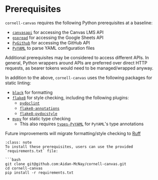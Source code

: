 # Prerequisites

`cornell-canvas` requires the following Python prerequisites at a
baseline:

 - [`canvasapi`](https://pypi.org/project/canvasapi/) for accessing the
   Canvas LMS API
 - [`gspread`](https://pypi.org/project/gspread/) for accessing the
   Google Sheets API
 - [`PyGithub`](https://pypi.org/project/PyGithub/) for accessing the
   GitHub API
 - [`PyYAML`](https://pypi.org/project/PyYAML/) to parse YAML
   configuration files

Additional prerequisites may be considered to access different APIs. In
general, Python wrappers around APIs are preferred over direct HTTP
requests, as bearer tokens would need to be managed/wrapped anyway.

In addition to the above, `cornell-canvas` uses the following packages
for static linting:

 - [`black`](https://pypi.org/project/black/) for formatting
 - [`flake8`](https://pypi.org/project/flake8/) for style checking,
     including the following plugins:
      - [`pydoclint`](https://pypi.org/project/pydoclint/)
      - [`flake8-annotations`](https://pypi.org/project/flake8-annotations/)
      - [`flake8-pydocstyle`](https://pypi.org/project/flake8-pydocstyle/)
 - [`mypy`](https://pypi.org/project/mypy/) for static type checking
      - This also requires [`types-PyYAML`](https://pypi.org/project/types-PyYAML/)
        for `PyYAML`'s type annotations

Future improvements will migrate formatting/style checking to
[Ruff](https://github.com/astral-sh/ruff)

```{admonition} Installing with PIP
:class: note
To install these prerequisites, users can use the provided
`requirements.txt` file:

```bash
git clone git@github.com:Aidan-McNay/cornell-canvas.git
cd cornell-canvas
pip install -r requirements.txt
```
```


 